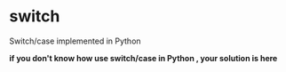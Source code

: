 # switch
Switch/case implemented in Python

**if you don't know how use switch/case in Python , your solution is here**
